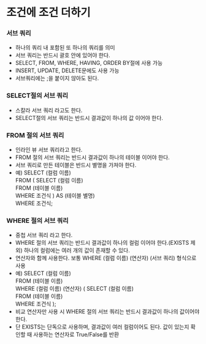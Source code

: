# 조건에 조건 더하기
### 서브 쿼리
- 하나의 쿼리 내 포함된 또 하나의 쿼리를 의미
- 서브 쿼리는 반드시 괄호 안에 있어야 한다.
- SELECT, FROM, WHERE, HAVING, ORDER BY절에 사용 가능
- INSERT, UPDATE, DELETE문에도 사용 가능
- 서브쿼리에는 ;을 붙이지 않아도 된다.

### SELECT절의 서브 쿼리
- 스칼라 서브 쿼리 라고도 한다.
- SELECT절의 서브 쿼리는 반드시 결과값이 하나의 값 이어야 한다.

### FROM 절의 서브 쿼리
- 인라인 뷰 서브 쿼리라고 한다.
- FROM 절의 서브 쿼리는 반드시 결과값이 하나의 테이블 이어야 한다.
- 서브 쿼리로 만든 테이블은 반드시 별명을 가져야 한다.
- 예) SELECT (컬럼 이름) </br>
      FROM ( SELECT (컬럼 이름) </br>
             FROM (테이블 이름) </br>
             WHERE 조건식 ) AS (테이블 별명) </br>
      WHERE 조건식;
      
### WHERE 절의 서브 쿼리      
- 중첩 서브 쿼리 라고 한다.
- WHERE 절의 서브 쿼리는 반드시 결과값이 하나의 컬럼 이어야 한다.(EXISTS 제외) 하나의 컬럼에는 여러 개의 값이 존재할 수 있다.
- 연산자와 함께 사용한다. 보통 WHERE (컬럼 이름) (연산자) (서브 쿼리) 형식으로 사용
- 예) SELECT (컬럼 이름) </br>
      FROM (테이블 이름) </br>
     WHERE (컬럼 이름) (연산자) ( SELECT (컬럼 이름) </br>
                                  FROM (테이블 이름) </br>
                                  WHERE 조건식 );
- 비교 연산자만 사용 시 WHERE 절의 서브 쿼리는 반드시 결과값이 하나의 값이어야 한다.
- 단 EXISTS는 단독으로 사용하며, 결과값이 여러 컬럼이어도 된다. 값이 있는지 확인할 때 사용하는 연산자로 True/False를 반환
      
     
